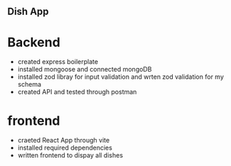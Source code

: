 ## Dish App

# Backend
- created express boilerplate
- installed mongoose and connected mongoDB
- installed zod libray for input validation and wrten zod validation for my schema
- created API and tested through postman

# frontend
- craeted React App through vite
- installed required dependencies
- written frontend to dispay all dishes